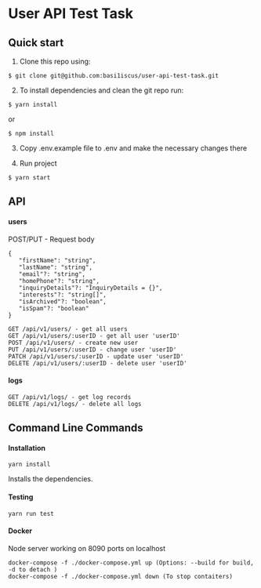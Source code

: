 # User API Test Task

## Quick start

1. Clone this repo using:
  ```shell
  $ git clone git@github.com:basi1iscus/user-api-test-task.git
  ```

2. To install dependencies and clean the git repo run:

  ```shell
  $ yarn install
  ```

  or

  ```shell
  $ npm install
  ```
3. Copy .env.example file to .env and make the necessary changes there

4. Run project

  ```shell
  $ yarn start
  ```

## API

#### users

POST/PUT - Request body 
```Shell
{ 
   "firstName": "string",
   "lastName": "string",
   "email"?: "string",
   "homePhone"?: "string",
   "inquiryDetails"?: "InquiryDetails = {}",
   "interests"?: "string[]",
   "isArchived"?: "boolean",
   "isSpam"?: "boolean"
}
```

```Shell
GET /api/v1/users/ - get all users
GET /api/v1/users/:userID - get all user 'userID'
POST /api/v1/users/ - create new user
PUT /api/v1/users/:userID - change user 'userID'
PATCH /api/v1/users/:userID - update user 'userID'
DELETE /api/v1/users/:userID - delete user 'userID'
```
#### logs

```Shell
GET /api/v1/logs/ - get log records
DELETE /api/v1/logs/ - delete all logs
```

## Command Line Commands

#### Installation

```Shell
yarn install
```
Installs the dependencies.

#### Testing

```Shell
yarn run test
```

#### Docker
Node server working on 8090 ports on localhost

```run
docker-compose -f ./docker-compose.yml up (Options: --build for build, -d to detach )
docker-compose -f ./docker-compose.yml down (To stop contaiters)
```
